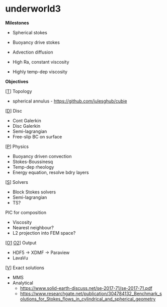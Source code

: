 # underworld3

**Milestones**

- Spherical stokes

- Buoyancy drive stokes

- Advection diffusion

- High Ra, constant viscosity

- Highly temp-dep viscosity

**Objectives**

[[T](https://github.com/underworldcode/underworld3/blob/master/src/ex1.c#L174)] Topology 
- spherical annulus - https://github.com/julesghub/cubie

[[D](https://github.com/underworldcode/underworld3/blob/master/src/ex1.c#L268)] Disc 
- Cont Galerkin
- Disc Galerkin
- Semi-lagrangian
- Free-slip BC on surface

[[P](https://github.com/underworldcode/underworld3/blob/master/src/ex1.c#L73)] Physics
- Buoyancy driven convection
- Stokes-Boussinesq
- Temp-dep rheology
- Energy equation, resolve bdry layers

[[S](https://github.com/underworldcode/underworld3/blob/master/src/ex1.c#L354)] Solvers
- Block Stokes solvers
- Semi-lagrangian
- TS?

PIC for composition
- Viscosity
- Nearest neighbour?
- L2 projection into FEM space?

[[O1](https://github.com/underworldcode/underworld3/blob/master/src/ex1.c#L218) [O2](https://github.com/underworldcode/underworld3/blob/master/src/ex1.c#L382)] Output
- HDF5 -> XDMF -> Paraview
- LavaVu

[[V](https://github.com/underworldcode/underworld3/blob/master/src/ex1.c#L35)] Exact solutions
- MMS
- Analytical 
  - https://www.solid-earth-discuss.net/se-2017-71/se-2017-71.pdf
  - https://www.researchgate.net/publication/304784132_Benchmark_solutions_for_Stokes_flows_in_cylindrical_and_spherical_geometry
